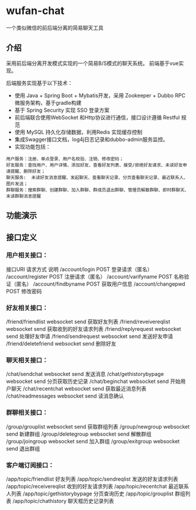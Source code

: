 # wufan-chat
一个类似微信的前后端分离的简易聊天工具


## 介绍
采用前后端分离开发模式实现的一个简易B/S模式的聊天系统。
前端基于vue实现。

后端服务实现基于以下技术：

- 使用 Java + Spring Boot + Mybatis开发，采用 Zookeeper + Dubbo RPC 微服务架构，基于gradle构建
- 基于 Spring Security 实现 SSO 登录方案
- 前后端联合使用WebSocket 和Http协议进行通信，接口设计遵循 Restful 规范
- 使用 MySQL 持久化存储数据，利用Redis 实现缓存控制
- 集成Swagger接口文档，log4j日志记录和dubbo-admin服务监控。
- 实现功能包括：

```
用户服务：注册、单点登录、用户名校验、注销、修改密码；
好友服务：查找用户、用户详情、添加好友、查看好友列表、接受/拒绝好友请求、未读好友申请提醒、删除好友；
聊天服务:  未读好友消息提醒、发起聊天、查看聊天记录、分页查看聊天记录、最近联系人、图片发送；
群聊服务：搜索群聊、创建群聊、加入群聊、群成员退出群聊、管理员解散群聊、即时群聊天、未读群聊消息提醒
```

## 功能演示



## 接口定义

### 用户相关接口：

接口URI	请求方式	说明
/account/login	POST	登录请求（匿名）
/account/register	POST	注册请求（匿名）
/account/varifyname 	POST	名称验证（匿名）
/account/findbyname	POST	获取用户信息
/account/changepwd	POST	修改密码


### 好友相关接口：

/friend/friendlist	websocket send	获取好友列表
/friend/reveivereqlist	websocket send	获取收到的好友请求列表
/friend/replyrequest 	websocket send	处理好友申请
/friend/sendrequest	websocket send	发送好友申请
/friend/deletefriend	websocket send	删除好友


### 聊天相关接口：

/chat/sendchat	websocket send	发送消息
/chat/gethistorybypage	websocket send	分页获取历史记录
/chat/beginchat	websocket send	开始用户聊天
/chat/recentchat	websocket send	获取最近消息列表
/chat/readmessages	websocket send	读消息确认


### 群聊相关接口：

/group/grouplist	websocket send	获取群组列表
/group/newgroup	websocket send	新建群组
/group/deletegroup	websocket send	解散群组
/group/joingroup	websocket send	加入群组
/group/exitgroup	websocket send	退出群组


### 客户端订阅接口：

/app/topic/friendlist  好友列表
/app/topic/sendreqlist  发送的好友请求列表
/app/topic/receivereqlist  收到的好友请求列表
/app/topic/recentchat  最近联系人列表
/app/topic/gethistorybypage  分页查询历史 
/app/topic/grouplist  群组列表
/app/topic/chathistory 聊天框历史记录列表
